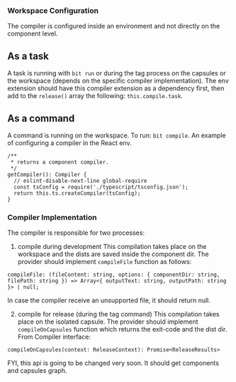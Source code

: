 ### Workspace Configuration

The compiler is configured inside an environment and not directly on the component level.

## As a task
A task is running with `bit run` or during the tag process on the capsules or the workspace (depends on the specific compiler implementation).
The env extension should have this compiler extension as a dependency first, then add to the `release()` array the following: `this.compile.task`.

## As a command
A command is running on the workspace.
To run: `bit compile`.
An example of configuring a compiler in the React env.
```
/**
 * returns a component compiler.
 */
getCompiler(): Compiler {
  // eslint-disable-next-line global-require
  const tsConfig = require('./typescript/tsconfig.json');
  return this.ts.createCompiler(tsConfig);
}
```

### Compiler Implementation
The compiler is responsible for two processes:
1. compile during development
This compilation takes place on the workspace and the dists are saved inside the component dir.
The provider should implement `compileFile` function as follows:
```
compileFile: (fileContent: string, options: { componentDir: string, filePath: string }) => Array<{ outputText: string, outputPath: string }> | null;
```
In case the compiler receive an unsupported file, it should return null.

2. compile for release (during the tag command)
This compilation takes place on the isolated capsule.
The provider should implement `compileOnCapsules` function which returns the exit-code and the dist dir.
From Compiler interface:
```
compileOnCapsules(context: ReleaseContext): Promise<ReleaseResults>
```
FYI, this api is going to be changed very soon. It should get components and capsules graph.
